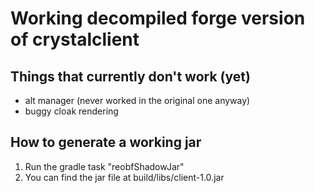 # Working decompiled forge version of crystalclient

## Things that currently don't work (yet)
- alt manager (never worked in the original one anyway)
- buggy cloak rendering

## How to generate a working jar
1. Run the gradle task "reobfShadowJar"
2. You can find the jar file at build/libs/client-1.0.jar
